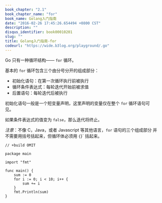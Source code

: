 ```yaml
---
book_chapter: "2.1"
book_chapter_name: "for"
book_name: Golang入门指南
date: "2016-02-26 17:45:26.654494 +0800 CST"
description: ""
disqus_identifier: book00010201
slug: ""
title: Golang入门指南-for
codeurl: "https://wide.b3log.org/playground/.go"
---
```





Go 只有一种循环结构—— `for` 循环。

基本的 `for` 循环包含三个由分号分开的组成部分：

- 初始化语句：在第一次循环执行前被执行
- 循环条件表达式：每轮迭代开始前被求值
- 后置语句：每轮迭代后被执行

初始化语句一般是一个短变量声明，这里声明的变量仅在整个 `for` 循环语句可见。

如果条件表达式的值变为 `false`，那么迭代将终止。

_注意_：不像 C，Java，或者 Javascript 等其他语言，`for` 语句的三个组成部分
并不需要用括号括起来，但循环体必须用 `{`}` 括起来。

```
// +build OMIT

package main

import "fmt"

func main() {
	sum := 0
	for i := 0; i < 10; i++ {
		sum += i
	}
	fmt.Println(sum)
}

```

